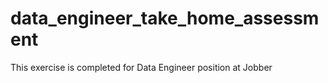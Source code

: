 # data_engineer_take_home_assessment
This exercise is completed for Data Engineer position at Jobber
